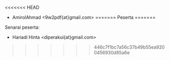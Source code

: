 <<<<<<< HEAD
 * AmirolAhmad <9w2pdf{at}gmail.com>
=======
Peserta
=======

Senarai peserta:

 * Hariadi Hinta <diperakui{at}gmail.com>
>>>>>>> 446c7f1bc7a56c37b49b55ea9200456930d85a6e
